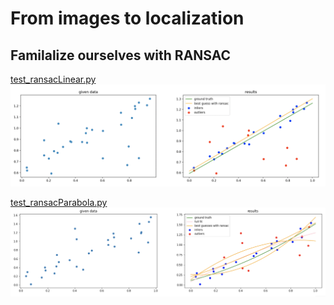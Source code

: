# From images to localization



## Familalize ourselves with RANSAC

[test_ransacLinear.py](https://github.com/teruyuki-yamasaki/VAMR/blob/main/exercise07/code/test_ransacLinear.py)
<img src="https://github.com/teruyuki-yamasaki/VAMR/blob/main/exercise07/results/ransacLinear.png"/>

[test_ransacParabola.py](https://github.com/teruyuki-yamasaki/VAMR/blob/main/exercise07/code/test_ransacParabola.py)
<img src="https://github.com/teruyuki-yamasaki/VAMR/blob/main/exercise07/results/ransacParabola.png"/>
